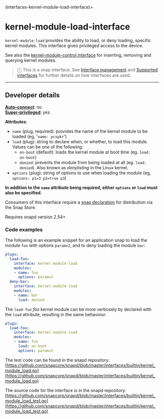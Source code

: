(interfaces-kernel-module-load-interface)=
# kernel-module-load-interface

`kernel-module-load` provides the ability to load, or deny loading, specific kernel modules. This interface gives privileged access to the device.

See also the [kernel-module-control interface](/interfaces/kernel-module-control-interface) for inserting, removing and querying kernel modules.

> ⓘ  This is a snap interface. See [Interface management](/) and [Supported interfaces](/interfaces/index) for further details on how interfaces are used.

---

<h2 id='heading--dev-details'>Developer details </h2>

**[Auto-connect](/t/interface-management/6154#heading--auto-connections)**: no<br />
**[Super-privileged](/)**: yes</br>

**Attributes**:
  * `name` (plug, required): provides the name of the kernel module to be loaded (eg, '`name: pcspkr`')
  * `load` (plug): string to declare when, or whether, to load this module. Values can be one of the following:
     - `on-boot` (default): loads the kernel module at boot time (eg. `load: on-boot`)
     - `denied`: prevents the module from being loaded at all (eg. `load: denied`). Also known as _denylisting_ in the Linux kernel. 
  * `options` (plug): string of options to use when loading the module (eg, `options: p1=3 p2=true p3`)

**In addition to the `name` attribute being required, either `options` or `load` must also be specified.**

Consumers of this interface require a [snap declaration](/t/process-for-aliases-auto-connections-and-tracks/455/) for distribution via the Snap Store.

Requires snapd version _2.54+_. 

<h3 id='heading-code'>Code examples</h3>

The following is an example snippet for an application snap to load the module `foo` with options `param=2`, and to deny loading the module `bar`:

```yaml
plugs:
  load-foo:
    interface: kernel-module-load
    modules:
    - name: foo
      options: param=2
  deny-bar:
    interface: kernel-module-load
    modules:
    - name: bar
      load: denied
```

The `load-foo` _foo_ kernel module can be more verbosely by declared with the `load` attribute, resulting in the same behaviour:

```yaml
plugs:
  load-foo:
    interface: kernel-module-load
    modules:
    - name: foo
      load: on-boot
      options: param=2
```

The test code can be found in the snapd repository: [https://github.com/snapcore/snapd/blob/master/interfaces/builtin/kernel_module_load.go](https://github.com/snapcore/snapd/blob/master/interfaces/builtin/kernel_module_load.go)

The source code for the interface is in the snapd repository:[https://github.com/snapcore/snapd/blob/master/interfaces/builtin/kernel_module_load_test.go](https://github.com/snapcore/snapd/blob/master/interfaces/builtin/kernel_module_load_test.go)

